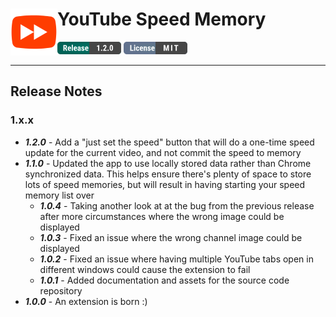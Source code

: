 # YouTube Speed Memory <img src="https://github.com/andrewbrey/youtube-speed-memory/blob/master/app/images/icon-150.png" width="75" align="left" />

[![GitHub release](app/images/release-pill.png)](https://github.com/andrewbrey/youtube-speed-memory/releases)
[![License: GPL v3](app/images/license-pill.png)](https://github.com/andrewbrey/youtube-speed-memory/blob/master/LICENSE)

---
## Release Notes
### 1.x.x
- ***1.2.0*** - Add a "just set the speed" button that will do a one-time speed update for the current video, and not commit the speed to memory
- ***1.1.0*** - Updated the app to use locally stored data rather than Chrome synchronized data. This helps ensure there's plenty of space to store lots of speed memories, but will result in having starting your speed memory list over
  - ***1.0.4*** - Taking another look at at the bug from the previous release after more circumstances where the wrong image could be displayed
  - ***1.0.3*** - Fixed an issue where the wrong channel image could be displayed
  - ***1.0.2*** - Fixed an issue where having multiple YouTube tabs open in different windows could cause the extension to fail
  - ***1.0.1*** - Added documentation and assets for the source code repository
- ***1.0.0*** - An extension is born :)